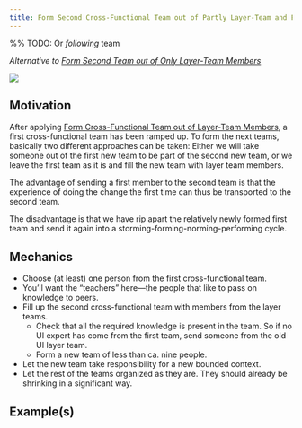 ```yaml
---
title: Form Second Cross-Functional Team out of Partly Layer-Team and First-Team Members
---
```


%% TODO: Or $following$ team

*Alternative to [Form Second Team out of Only Layer-Team Members](form-second-team-out-of-layer-team-only)*

![](../../images/domain-driven-refactorings/socio-technical/second-team-from-first.drawio.svg)

## Motivation

After applying [Form Cross-Functional Team out of Layer-Team Members](form-cross-functional-team-out-of-layer-team-members), a first cross-functional team has been ramped up. To form the next teams, basically two different approaches can be taken: Either we will take someone out of the first new team to be part of the second new team, or we leave the first team as it is and fill the new team with layer team members.

The advantage of sending a first member to the second team is that the experience of doing the change the first time can thus be transported to the second team.

The disadvantage is that we have rip apart the relatively newly formed first team and send it again into a storming-forming-norming-performing cycle.

## Mechanics

- Choose (at least) one person from the first cross-functional team.
- You’ll want the “teachers” here—the people that like to pass on knowledge to peers.
- Fill up the second cross-functional team with members from the layer teams.
  - Check that all the required knowledge is present in the team. So if no UI expert has come from the first team, send someone from the old UI layer team.
  - Form a new team of less than ca. nine people.
- Let the new team take responsibility for a new bounded context.
- Let the rest of the teams organized as they are. They should already be shrinking in a significant way.

## Example(s)
